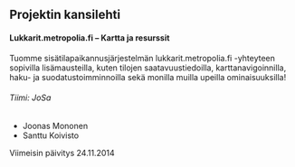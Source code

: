 
## Projektin kansilehti 

#### Lukkarit.metropolia.fi – Kartta ja resurssit
Tuomme sisätilapaikannusjärjestelmän lukkarit.metropolia.fi -yhteyteen sopivilla lisämausteilla, kuten tilojen saatavuustiedoilla, karttanavigoinnilla, haku- ja suodatustoimminnoilla sekä monilla muilla upeilla ominaisuuksilla!


###### Tiimi: JoSa
  - Joonas Mononen
  - Santtu Koivisto


Viimeisin päivitys 24.11.2014
